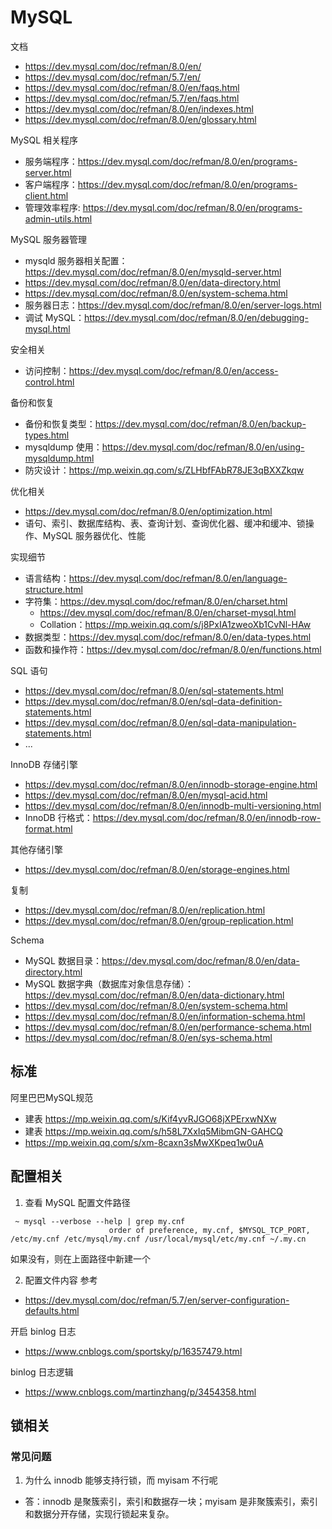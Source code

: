 # MySQL
文档
- https://dev.mysql.com/doc/refman/8.0/en/
- https://dev.mysql.com/doc/refman/5.7/en/
- https://dev.mysql.com/doc/refman/8.0/en/faqs.html
- https://dev.mysql.com/doc/refman/5.7/en/faqs.html
- https://dev.mysql.com/doc/refman/8.0/en/indexes.html
- https://dev.mysql.com/doc/refman/8.0/en/glossary.html

MySQL 相关程序
- 服务端程序：https://dev.mysql.com/doc/refman/8.0/en/programs-server.html
- 客户端程序：https://dev.mysql.com/doc/refman/8.0/en/programs-client.html
- 管理效率程序: https://dev.mysql.com/doc/refman/8.0/en/programs-admin-utils.html

MySQL 服务器管理
- mysqld 服务器相关配置：https://dev.mysql.com/doc/refman/8.0/en/mysqld-server.html
- https://dev.mysql.com/doc/refman/8.0/en/data-directory.html
- https://dev.mysql.com/doc/refman/8.0/en/system-schema.html
- 服务器日志：https://dev.mysql.com/doc/refman/8.0/en/server-logs.html
- 调试 MySQL：https://dev.mysql.com/doc/refman/8.0/en/debugging-mysql.html

安全相关
- 访问控制：https://dev.mysql.com/doc/refman/8.0/en/access-control.html

备份和恢复
- 备份和恢复类型：https://dev.mysql.com/doc/refman/8.0/en/backup-types.html
- mysqldump 使用：https://dev.mysql.com/doc/refman/8.0/en/using-mysqldump.html
- 防灾设计：https://mp.weixin.qq.com/s/ZLHbfFAbR78JE3qBXXZkqw

优化相关
- https://dev.mysql.com/doc/refman/8.0/en/optimization.html
- 语句、索引、数据库结构、表、查询计划、查询优化器、缓冲和缓冲、锁操作、MySQL 服务器优化、性能

实现细节
- 语言结构：https://dev.mysql.com/doc/refman/8.0/en/language-structure.html
- 字符集：https://dev.mysql.com/doc/refman/8.0/en/charset.html
  - https://dev.mysql.com/doc/refman/8.0/en/charset-mysql.html
  - Collation：https://mp.weixin.qq.com/s/j8PxIA1zweoXb1CvNl-HAw
- 数据类型：https://dev.mysql.com/doc/refman/8.0/en/data-types.html
- 函数和操作符：https://dev.mysql.com/doc/refman/8.0/en/functions.html

SQL 语句
- https://dev.mysql.com/doc/refman/8.0/en/sql-statements.html
- https://dev.mysql.com/doc/refman/8.0/en/sql-data-definition-statements.html
- https://dev.mysql.com/doc/refman/8.0/en/sql-data-manipulation-statements.html
- ...

InnoDB 存储引擎
- https://dev.mysql.com/doc/refman/8.0/en/innodb-storage-engine.html
- https://dev.mysql.com/doc/refman/8.0/en/mysql-acid.html
- https://dev.mysql.com/doc/refman/8.0/en/innodb-multi-versioning.html
- InnoDB 行格式：https://dev.mysql.com/doc/refman/8.0/en/innodb-row-format.html

其他存储引擎
- https://dev.mysql.com/doc/refman/8.0/en/storage-engines.html

复制
- https://dev.mysql.com/doc/refman/8.0/en/replication.html
- https://dev.mysql.com/doc/refman/8.0/en/group-replication.html

Schema
- MySQL 数据目录：https://dev.mysql.com/doc/refman/8.0/en/data-directory.html
- MySQL 数据字典（数据库对象信息存储）：https://dev.mysql.com/doc/refman/8.0/en/data-dictionary.html
- https://dev.mysql.com/doc/refman/8.0/en/system-schema.html
- https://dev.mysql.com/doc/refman/8.0/en/information-schema.html
- https://dev.mysql.com/doc/refman/8.0/en/performance-schema.html
- https://dev.mysql.com/doc/refman/8.0/en/sys-schema.html


## 标准
阿里巴巴MySQL规范
- 建表 https://mp.weixin.qq.com/s/Kif4yvRJGO68jXPErxwNXw
- 建表 https://mp.weixin.qq.com/s/h58L7XxIq5MibmGN-GAHCQ
- https://mp.weixin.qq.com/s/xm-8caxn3sMwXKpeq1w0uA


## 配置相关
1. 查看 MySQL 配置文件路径

```
 ~ mysql --verbose --help | grep my.cnf
                      order of preference, my.cnf, $MYSQL_TCP_PORT,
/etc/my.cnf /etc/mysql/my.cnf /usr/local/mysql/etc/my.cnf ~/.my.cn
```

如果没有，则在上面路径中新建一个

2. 配置文件内容
参考
- https://dev.mysql.com/doc/refman/5.7/en/server-configuration-defaults.html

开启 binlog 日志
- https://www.cnblogs.com/sportsky/p/16357479.html

binlog 日志逻辑
- https://www.cnblogs.com/martinzhang/p/3454358.html


## 锁相关
### 常见问题
1. 为什么 innodb 能够支持行锁，而 myisam 不行呢
- 答：innodb 是聚簇索引，索引和数据存一块；myisam 是非聚簇索引，索引和数据分开存储，实现行锁起来复杂。
